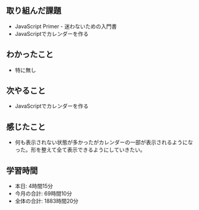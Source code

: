 ## 取り組んだ課題
- JavaScript Primer - 迷わないための入門書
- JavaScriptでカレンダーを作る
## わかったこと
- 特に無し
## 次やること
- JavaScriptでカレンダーを作る
## 感じたこと
- 何も表示されない状態が多かったがカレンダーの一部が表示されるようになった。形を整えて全て表示できるようにしていきたい。
## 学習時間
- 本日: 4時間15分
- 今月の合計: 69時間10分
- 全体の合計: 1883時間20分
